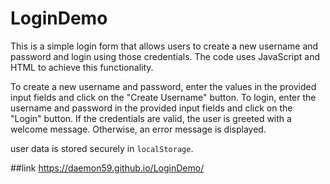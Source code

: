 # LoginDemo

This is a simple login form that allows users to create a new username and password and login using those credentials. The code uses JavaScript and HTML to achieve this functionality.

To create a new username and password, enter the values in the provided input fields and click on the "Create Username" button. To login, enter the username and password in the provided input fields and click on the "Login" button. If the credentials are valid, the user is greeted with a welcome message. Otherwise, an error message is displayed.

user data is stored securely in `localStorage`.

##link
https://daemon59.github.io/LoginDemo/
